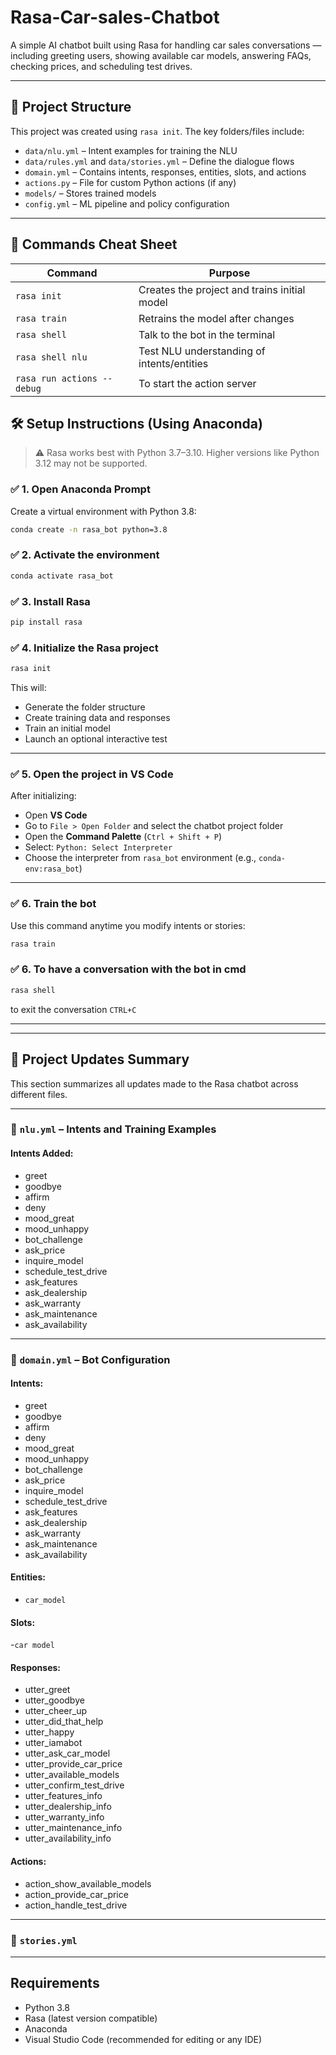 # Rasa-Car-sales-Chatbot

A simple AI chatbot built using Rasa for handling car sales conversations — including greeting users, showing available car models, answering FAQs, checking prices, and scheduling test drives.

---

## 📁 Project Structure

This project was created using `rasa init`. The key folders/files include:

- `data/nlu.yml` – Intent examples for training the NLU
- `data/rules.yml` and `data/stories.yml` – Define the dialogue flows
- `domain.yml` – Contains intents, responses, entities, slots, and actions
- `actions.py` – File for custom Python actions (if any)
- `models/` – Stores trained models
- `config.yml` – ML pipeline and policy configuration

---
## 🚀 Commands Cheat Sheet

| Command               | Purpose                                       |
|------------------------|-----------------------------------------------|
| `rasa init`            | Creates the project and trains initial model  |
| `rasa train`           | Retrains the model after changes              |
| `rasa shell`           | Talk to the bot in the terminal               |
| `rasa shell nlu`       | Test NLU understanding of intents/entities    |
| `rasa run actions --debug`| To start the action server                 |



## 🛠️ Setup Instructions (Using Anaconda)

> ⚠️ Rasa works best with Python 3.7–3.10. Higher versions like Python 3.12 may not be supported.

### ✅ 1. Open Anaconda Prompt

Create a virtual environment with Python 3.8:

```bash
conda create -n rasa_bot python=3.8
```
### ✅ 2. Activate the environment
```bash
conda activate rasa_bot
```
### ✅ 3. Install Rasa
```bash
pip install rasa
```
### ✅ 4. Initialize the Rasa project
```bash
rasa init
```
This will:
- Generate the folder structure
- Create training data and responses
- Train an initial model
- Launch an optional interactive test

---

### ✅ 5. Open the project in VS Code

After initializing:
- Open **VS Code**
- Go to `File > Open Folder` and select the chatbot project folder
- Open the **Command Palette** (`Ctrl + Shift + P`)
- Select: `Python: Select Interpreter`
- Choose the interpreter from `rasa_bot` environment (e.g., `conda-env:rasa_bot`)

---
### ✅ 6. Train the bot

Use this command anytime you modify intents or stories:
```bash
rasa train
```
### ✅ 6. To have a conversation with the bot in cmd
```bash
rasa shell
```
to exit the conversation `CTRL+C`

---
---

## 🔄 Project Updates Summary

This section summarizes all updates made to the Rasa chatbot across different files.

---

### 📄 `nlu.yml` – Intents and Training Examples

#### Intents Added:
  - greet
  - goodbye
  - affirm
  - deny
  - mood_great
  - mood_unhappy
  - bot_challenge
  - ask_price
  - inquire_model
  - schedule_test_drive
  - ask_features
  - ask_dealership
  - ask_warranty
  - ask_maintenance
  - ask_availability


---

### 📄 `domain.yml` – Bot Configuration

#### Intents:
  - greet
  - goodbye
  - affirm
  - deny
  - mood_great
  - mood_unhappy
  - bot_challenge
  - ask_price
  - inquire_model
  - schedule_test_drive
  - ask_features
  - ask_dealership
  - ask_warranty
  - ask_maintenance
  - ask_availability

#### Entities:
- `car_model`

#### Slots:
-`car model`

#### Responses:
- utter_greet
- utter_goodbye
- utter_cheer_up
- utter_did_that_help
- utter_happy
- utter_iamabot
- utter_ask_car_model
- utter_provide_car_price
- utter_available_models
- utter_confirm_test_drive
- utter_features_info
- utter_dealership_info
- utter_warranty_info
- utter_maintenance_info
- utter_availability_info



#### Actions:
  - action_show_available_models
  - action_provide_car_price
  - action_handle_test_drive

---

### 📄 `stories.yml`



---
## Requirements

- Python 3.8
- Rasa (latest version compatible)
- Anaconda
- Visual Studio Code (recommended for editing or any IDE)







